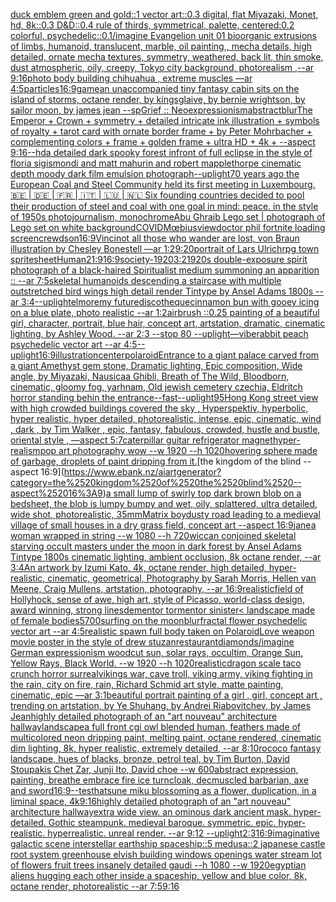 [duck emblem green and gold::1 vector art::0.3 digital, flat Miyazaki, Monet, hd, 8k::0.3 D&D::0.4 rule of thirds, symmetrical, palette, centered:0.2 colorful, psychedelic::0.1](https://www.ebank.nz/aiartgenerator?category=duck%2520emblem%2520green%2520and%2520gold%3A%3A1%2520vector%2520art%3A%3A0.3%2520digital%2C%2520flat%2520Miyazaki%2C%2520Monet%2C%2520hd%2C%25208k%3A%3A0.3%2520D%26D%3A%3A0.4%2520rule%2520of%2520thirds%2C%2520symmetrical%2C%2520palette%2C%2520centered%3A0.2%2520colorful%2C%2520psychedelic%3A%3A0.1)[/imagine Evangelion unit 01  bioorganic extrusions of limbs, humanoid, translucent, marble, oil painting,, mecha details, high detailed, ornate mecha textures, symmetry, weathered,  back lit, thin smoke, dust atmospheric, oily, creepy, Tokyo city background,  photorealism ,--ar 9:16](https://www.ebank.nz/aiartgenerator?category=/imagine%2520Evangelion%2520unit%252001%2520%2520bioorganic%2520extrusions%2520of%2520limbs%2C%2520humanoid%2C%2520translucent%2C%2520marble%2C%2520oil%2520painting%2C%2C%2520mecha%2520details%2C%2520high%2520detailed%2C%2520ornate%2520mecha%2520textures%2C%2520symmetry%2C%2520weathered%2C%2520%2520back%2520lit%2C%2520thin%2520smoke%2C%2520dust%2520atmospheric%2C%2520oily%2C%2520creepy%2C%2520Tokyo%2520city%2520background%2C%2520%2520photorealism%2520%2C--ar%25209%3A16)[photo body building chihuahua , extreme muscles —ar 4:5](https://www.ebank.nz/aiartgenerator?category=photo%2520body%2520building%2520chihuahua%2520%2C%2520extreme%2520muscles%2520%E2%80%94ar%25204%3A5)[particles](https://www.ebank.nz/aiartgenerator?category=particles)[16:9](https://www.ebank.nz/aiartgenerator?category=16%3A9)[game](https://www.ebank.nz/aiartgenerator?category=game)[an unaccompanied tiny fantasy cabin sits on the island of storms, octane render, by kingsglaive, by bernie wrightson, by sailor moon, by james jean --sp](https://www.ebank.nz/aiartgenerator?category=an%2520unaccompanied%2520tiny%2520fantasy%2520cabin%2520sits%2520on%2520the%2520island%2520of%2520storms%2C%2520octane%2520render%2C%2520by%2520kingsglaive%2C%2520by%2520bernie%2520wrightson%2C%2520by%2520sailor%2520moon%2C%2520by%2520james%2520jean%2520--sp)[Grief :: Neoexpressionism](https://www.ebank.nz/aiartgenerator?category=Grief%2520%3A%3A%2520Neoexpressionism)[abstract](https://www.ebank.nz/aiartgenerator?category=abstract)[blur](https://www.ebank.nz/aiartgenerator?category=blur)[The Emperor + Crown + symmetry + detailed intricate ink illustration + symbols of royalty + tarot card with ornate border frame + by Peter Mohrbacher + complementing colors + frame + golden frame + ultra HD + 4k + --aspect 9:16](https://www.ebank.nz/aiartgenerator?category=The%2520Emperor%2520%2B%2520Crown%2520%2B%2520symmetry%2520%2B%2520detailed%2520intricate%2520ink%2520illustration%2520%2B%2520symbols%2520of%2520royalty%2520%2B%2520tarot%2520card%2520with%2520ornate%2520border%2520frame%2520%2B%2520by%2520Peter%2520Mohrbacher%2520%2B%2520complementing%2520colors%2520%2B%2520frame%2520%2B%2520golden%2520frame%2520%2B%2520ultra%2520HD%2520%2B%25204k%2520%2B%2520--aspect%25209%3A16)[--hd](https://www.ebank.nz/aiartgenerator?category=--hd)[a detailed dark spooky forest infront of full eclipse in the style of floria sigismondi and matt mahurin and robert mapplethorpe cinematic depth moody dark film emulsion photograph](https://www.ebank.nz/aiartgenerator?category=a%2520detailed%2520dark%2520spooky%2520forest%2520infront%2520of%2520full%2520eclipse%2520in%2520the%2520style%2520of%2520floria%2520sigismondi%2520and%2520matt%2520mahurin%2520and%2520robert%2520mapplethorpe%2520cinematic%2520depth%2520moody%2520dark%2520film%2520emulsion%2520photograph)[--uplight](https://www.ebank.nz/aiartgenerator?category=--uplight)[70 years ago the European Coal and Steel Community held its first meeting in Luxembourg.   🇧🇪 | 🇩🇪 | 🇫🇷 | 🇮🇹 | 🇱🇺 | 🇳🇱  Six founding countries decided to pool their production of steel and coal with one goal in mind: peace.  in the style of 1950s photojournalism, monochrome](https://www.ebank.nz/aiartgenerator?category=70%2520years%2520ago%2520the%2520European%2520Coal%2520and%2520Steel%2520Community%2520held%2520its%2520first%2520meeting%2520in%2520Luxembourg.%2520%2520%2520%F0%9F%87%A7%F0%9F%87%AA%2520%7C%2520%F0%9F%87%A9%F0%9F%87%AA%2520%7C%2520%F0%9F%87%AB%F0%9F%87%B7%2520%7C%2520%F0%9F%87%AE%F0%9F%87%B9%2520%7C%2520%F0%9F%87%B1%F0%9F%87%BA%2520%7C%2520%F0%9F%87%B3%F0%9F%87%B1%2520%2520Six%2520founding%2520countries%2520decided%2520to%2520pool%2520their%2520production%2520of%2520steel%2520and%2520coal%2520with%2520one%2520goal%2520in%2520mind%3A%2520peace.%2520%2520in%2520the%2520style%2520of%25201950s%2520photojournalism%2C%2520monochrome)[Abu Ghraib Lego set | photograph of Lego set on white background](https://www.ebank.nz/aiartgenerator?category=Abu%2520Ghraib%2520Lego%2520set%2520%7C%2520photograph%2520of%2520Lego%2520set%2520on%2520white%2520background)[](https://www.ebank.nz/aiartgenerator?category=)[COVID](https://www.ebank.nz/aiartgenerator?category=COVID)[Mœbius](https://www.ebank.nz/aiartgenerator?category=M%C5%93bius)[view](https://www.ebank.nz/aiartgenerator?category=view)[doctor phil fortnite loading screen](https://www.ebank.nz/aiartgenerator?category=doctor%2520phil%2520fortnite%2520loading%2520screen)[crewdson](https://www.ebank.nz/aiartgenerator?category=crewdson)[16:9](https://www.ebank.nz/aiartgenerator?category=16%3A9)[Vinci](https://www.ebank.nz/aiartgenerator?category=Vinci)[not all those who wander are lost, von Braun illustration by Chesley Bonestell —ar 1:2](https://www.ebank.nz/aiartgenerator?category=not%2520all%2520those%2520who%2520wander%2520are%2520lost%2C%2520von%2520Braun%2520illustration%2520by%2520Chesley%2520Bonestell%2520%E2%80%94ar%25201%3A2)[9:20](https://www.ebank.nz/aiartgenerator?category=9%3A20)[portrait of Lars Ulrich](https://www.ebank.nz/aiartgenerator?category=portrait%2520of%2520Lars%2520Ulrich)[rpg town spritesheet](https://www.ebank.nz/aiartgenerator?category=rpg%2520town%2520spritesheet)[Human](https://www.ebank.nz/aiartgenerator?category=Human)[21:9](https://www.ebank.nz/aiartgenerator?category=21%3A9)[16:9](https://www.ebank.nz/aiartgenerator?category=16%3A9)[society](https://www.ebank.nz/aiartgenerator?category=society)[-](https://www.ebank.nz/aiartgenerator?category=-)[1920](https://www.ebank.nz/aiartgenerator?category=1920)[3:2](https://www.ebank.nz/aiartgenerator?category=3%3A2)[1920s double-exposure spirit photograph of a black-haired Spiritualist medium summoning an apparition :: --ar 7:5](https://www.ebank.nz/aiartgenerator?category=1920s%2520double-exposure%2520spirit%2520photograph%2520of%2520a%2520black-haired%2520Spiritualist%2520medium%2520summoning%2520an%2520apparition%2520%3A%3A%2520--ar%25207%3A5)[skeletal humanoids descending a staircase with multiple outstretched bird wings high detail render Tintype by Ansel Adams 1800s --ar 3:4](https://www.ebank.nz/aiartgenerator?category=skeletal%2520humanoids%2520descending%2520a%2520staircase%2520with%2520multiple%2520outstretched%2520bird%2520wings%2520high%2520detail%2520render%2520Tintype%2520by%2520Ansel%2520Adams%25201800s%2520--ar%25203%3A4)[--uplight](https://www.ebank.nz/aiartgenerator?category=--uplight)[elmore](https://www.ebank.nz/aiartgenerator?category=elmore)[my future](https://www.ebank.nz/aiartgenerator?category=my%2520future)[discotheque](https://www.ebank.nz/aiartgenerator?category=discotheque)[cinnamon bun with gooey icing on a blue plate, photo realistic --ar 1:2](https://www.ebank.nz/aiartgenerator?category=cinnamon%2520bun%2520with%2520gooey%2520icing%2520on%2520a%2520blue%2520plate%2C%2520photo%2520realistic%2520--ar%25201%3A2)[airbrush ::0.25 painting of a beautiful girl, character, portrait, blue hair, concept art, artstation, dramatic, cinematic lighting, by Ashley Wood. --ar 2:3 --stop 80 --uplight](https://www.ebank.nz/aiartgenerator?category=airbrush%2520%3A%3A0.25%2520painting%2520of%2520a%2520beautiful%2520girl%2C%2520character%2C%2520portrait%2C%2520blue%2520hair%2C%2520concept%2520art%2C%2520artstation%2C%2520dramatic%2C%2520cinematic%2520lighting%2C%2520by%2520Ashley%2520Wood.%2520--ar%25202%3A3%2520--stop%252080%2520--uplight)[—vibe](https://www.ebank.nz/aiartgenerator?category=%E2%80%94vibe)[rabbit peach psychedelic vector art --ar 4:5](https://www.ebank.nz/aiartgenerator?category=rabbit%2520peach%2520psychedelic%2520vector%2520art%2520--ar%25204%3A5)[--uplight](https://www.ebank.nz/aiartgenerator?category=--uplight)[16:9](https://www.ebank.nz/aiartgenerator?category=16%3A9)[illustration](https://www.ebank.nz/aiartgenerator?category=illustration)[center](https://www.ebank.nz/aiartgenerator?category=center)[polaroid](https://www.ebank.nz/aiartgenerator?category=polaroid)[Entrance to a giant palace carved from a giant Amethyst gem stone, Dramatic lighting, Epic composition, Wide angle, by Miyazaki, Nausicaa Ghibli, Breath of The Wild, Bloodborn, cinematic, gloomy fog, yarhnam, Old jewish cemetery czechia, Eldritch horror standing behin the entrance](https://www.ebank.nz/aiartgenerator?category=Entrance%2520to%2520a%2520giant%2520palace%2520carved%2520from%2520a%2520giant%2520Amethyst%2520gem%2520stone%2C%2520Dramatic%2520lighting%2C%2520Epic%2520composition%2C%2520Wide%2520angle%2C%2520by%2520Miyazaki%2C%2520Nausicaa%2520Ghibli%2C%2520Breath%2520of%2520The%2520Wild%2C%2520Bloodborn%2C%2520cinematic%2C%2520gloomy%2520fog%2C%2520yarhnam%2C%2520Old%2520jewish%2520cemetery%2520czechia%2C%2520Eldritch%2520horror%2520standing%2520behin%2520the%2520entrance)[--fast](https://www.ebank.nz/aiartgenerator?category=--fast)[--uplight](https://www.ebank.nz/aiartgenerator?category=--uplight)[95](https://www.ebank.nz/aiartgenerator?category=95)[Hong Kong street view with high crowded buildings covered the sky , Hyperspektiv, hyperbolic, hyper realistic, hyper detailed, photorealistic, intense, epic, cinematic, wind , dark , by Tim Walker , epic, fantasy, fabulous, crowded, hustle and bustle, oriental style , —aspect 5:7](https://www.ebank.nz/aiartgenerator?category=Hong%2520Kong%2520street%2520view%2520with%2520high%2520crowded%2520buildings%2520covered%2520the%2520sky%2520%2C%2520Hyperspektiv%2C%2520hyperbolic%2C%2520hyper%2520realistic%2C%2520hyper%2520detailed%2C%2520photorealistic%2C%2520intense%2C%2520epic%2C%2520cinematic%2C%2520wind%2520%2C%2520dark%2520%2C%2520by%2520Tim%2520Walker%2520%2C%2520epic%2C%2520fantasy%2C%2520fabulous%2C%2520crowded%2C%2520hustle%2520and%2520bustle%2C%2520oriental%2520style%2520%2C%2520%E2%80%94aspect%25205%3A7)[caterpillar guitar refrigerator magnet](https://www.ebank.nz/aiartgenerator?category=caterpillar%2520guitar%2520refrigerator%2520magnet)[hyper-realism](https://www.ebank.nz/aiartgenerator?category=hyper-realism)[pop art photography wow --w 1920 --h 1020](https://www.ebank.nz/aiartgenerator?category=pop%2520art%2520photography%2520wow%2520--w%25201920%2520--h%25201020)[hovering sphere made of garbage, droplets of paint dripping from it.](https://www.ebank.nz/aiartgenerator?category=hovering%2520sphere%2520made%2520of%2520garbage%2C%2520droplets%2520of%2520paint%2520dripping%2520from%2520it.)[the kingdom of the blind --aspect 16:9](https://www.ebank.nz/aiartgenerator?category=the%2520kingdom%2520of%2520the%2520blind%2520--aspect%252016%3A9)[a small lump of swirly  top dark brown blob on a bedsheet, the blob is lumpy bumpy and wet, oily, splattered, ultra detailed, wide shot, photorealistic, 35mm](https://www.ebank.nz/aiartgenerator?category=a%2520small%2520lump%2520of%2520swirly%2520%2520top%2520dark%2520brown%2520blob%2520on%2520a%2520bedsheet%2C%2520the%2520blob%2520is%2520lumpy%2520bumpy%2520and%2520wet%2C%2520oily%2C%2520splattered%2C%2520ultra%2520detailed%2C%2520wide%2520shot%2C%2520photorealistic%2C%252035mm)[Matrix boy](https://www.ebank.nz/aiartgenerator?category=Matrix%2520boy)[dusty road leading to a medieval village of small houses in a dry grass field, concept art --aspect 16:9](https://www.ebank.nz/aiartgenerator?category=dusty%2520road%2520leading%2520to%2520a%2520medieval%2520village%2520of%2520small%2520houses%2520in%2520a%2520dry%2520grass%2520field%2C%2520concept%2520art%2520--aspect%252016%3A9)[jane](https://www.ebank.nz/aiartgenerator?category=jane)[a woman wrapped in string --w 1080 --h 720](https://www.ebank.nz/aiartgenerator?category=a%2520woman%2520wrapped%2520in%2520string%2520--w%25201080%2520--h%2520720)[wiccan conjoined skeletal starving occult masters under the moon in dark forest  by Ansel Adams Tintype 1800s cinematic lighting, ambient occlusion, 8k octane render, --ar 3:4](https://www.ebank.nz/aiartgenerator?category=wiccan%2520conjoined%2520skeletal%2520starving%2520occult%2520masters%2520under%2520the%2520moon%2520in%2520dark%2520forest%2520%2520by%2520Ansel%2520Adams%2520Tintype%25201800s%2520cinematic%2520lighting%2C%2520ambient%2520occlusion%2C%25208k%2520octane%2520render%2C%2520--ar%25203%3A4)[An artwork by Izumi Kato, 4k, octane render, high detailed, hyper-realistic, cinematic, geometrical, Photography by Sarah Morris, Hellen van Meene, Craig Mullens, artstation, photography, --ar 16:9](https://www.ebank.nz/aiartgenerator?category=An%2520artwork%2520by%2520Izumi%2520Kato%2C%25204k%2C%2520octane%2520render%2C%2520high%2520detailed%2C%2520hyper-realistic%2C%2520cinematic%2C%2520geometrical%2C%2520Photography%2520by%2520Sarah%2520Morris%2C%2520Hellen%2520van%2520Meene%2C%2520Craig%2520Mullens%2C%2520artstation%2C%2520photography%2C%2520--ar%252016%3A9)[realistic](https://www.ebank.nz/aiartgenerator?category=realistic)[field of Hollyhock, sense of awe, high art, style of Picasso, world-class design, award winning, strong lines](https://www.ebank.nz/aiartgenerator?category=field%2520of%2520Hollyhock%2C%2520sense%2520of%2520awe%2C%2520high%2520art%2C%2520style%2520of%2520Picasso%2C%2520world-class%2520design%2C%2520award%2520winning%2C%2520strong%2520lines)[dementor tormentor sinister](https://www.ebank.nz/aiartgenerator?category=dementor%2520tormentor%2520sinister)[< landscape made of female bodies](https://www.ebank.nz/aiartgenerator?category=%3C%2520landscape%2520made%2520of%2520female%2520bodies)[5700](https://www.ebank.nz/aiartgenerator?category=5700)[surfing on the moon](https://www.ebank.nz/aiartgenerator?category=surfing%2520on%2520the%2520moon)[blur](https://www.ebank.nz/aiartgenerator?category=blur)[fractal flower psychedelic vector art --ar 4:5](https://www.ebank.nz/aiartgenerator?category=fractal%2520flower%2520psychedelic%2520vector%2520art%2520--ar%25204%3A5)[realistic spawn full body taken on Polaroid](https://www.ebank.nz/aiartgenerator?category=realistic%2520spawn%2520full%2520body%2520taken%2520on%2520Polaroid)[Love weapon movie poster in the style of drew stuzan](https://www.ebank.nz/aiartgenerator?category=Love%2520weapon%2520movie%2520poster%2520in%2520the%2520style%2520of%2520drew%2520stuzan)[restaurant](https://www.ebank.nz/aiartgenerator?category=restaurant)[diamonds](https://www.ebank.nz/aiartgenerator?category=diamonds)[/imagine German expressionism woodcut sun, solar rays, occultim, Orange Sun, Yellow Rays, Black World. --w 1920 --h 1020](https://www.ebank.nz/aiartgenerator?category=/imagine%2520German%2520expressionism%2520woodcut%2520sun%2C%2520solar%2520rays%2C%2520occultim%2C%2520Orange%2520Sun%2C%2520Yellow%2520Rays%2C%2520Black%2520World.%2520--w%25201920%2520--h%25201020)[realistic](https://www.ebank.nz/aiartgenerator?category=realistic)[dragon scale taco crunch horror surreal](https://www.ebank.nz/aiartgenerator?category=dragon%2520scale%2520taco%2520crunch%2520horror%2520surreal)[vikings war, cave troll, viking army, viking fighting in the rain, city on fire, rain, Richard Schmid  art style, matte painting, cinematic, epic —ar 3:1](https://www.ebank.nz/aiartgenerator?category=vikings%2520war%2C%2520cave%2520troll%2C%2520viking%2520army%2C%2520viking%2520fighting%2520in%2520the%2520rain%2C%2520city%2520on%2520fire%2C%2520rain%2C%2520Richard%2520Schmid%2520%2520art%2520style%2C%2520matte%2520painting%2C%2520cinematic%2C%2520epic%2520%E2%80%94ar%25203%3A1)[beautiful portrait painting of a girl , girl, concept art , trending on artstation, by Ye Shuhang, by Andrei Riabovitchev, by James Jean](https://www.ebank.nz/aiartgenerator?category=beautiful%2520portrait%2520painting%2520of%2520a%2520girl%2520%2C%2520girl%2C%2520concept%2520art%2520%2C%2520trending%2520on%2520artstation%2C%2520by%2520Ye%2520Shuhang%2C%2520by%2520Andrei%2520Riabovitchev%2C%2520by%2520James%2520Jean)[highly detailed photograph of an "art nouveau" architecture hallway](https://www.ebank.nz/aiartgenerator?category=highly%2520detailed%2520photograph%2520of%2520an%2520%22art%2520nouveau%22%2520architecture%2520hallway)[landscape](https://www.ebank.nz/aiartgenerator?category=landscape)[a full front cgi owl blended human, feathers made of multicolored neon dripping paint, melting paint, octane rendered, cinematic dim lighting, 8k, hyper realistic, extremely detailed,  --ar 8:10](https://www.ebank.nz/aiartgenerator?category=a%2520full%2520front%2520cgi%2520owl%2520blended%2520human%2C%2520feathers%2520made%2520of%2520multicolored%2520neon%2520dripping%2520paint%2C%2520melting%2520paint%2C%2520octane%2520rendered%2C%2520cinematic%2520dim%2520lighting%2C%25208k%2C%2520hyper%2520realistic%2C%2520extremely%2520detailed%2C%2520%2520--ar%25208%3A10)[rococo fantasy landscape, hues of blacks, bronze, petrol teal, by Tim Burton, David Stoupakis Chet Zar, Junji Ito, David choe --w 600](https://www.ebank.nz/aiartgenerator?category=rococo%2520fantasy%2520landscape%2C%2520hues%2520of%2520blacks%2C%2520bronze%2C%2520petrol%2520teal%2C%2520by%2520Tim%2520Burton%2C%2520David%2520Stoupakis%2520Chet%2520Zar%2C%2520Junji%2520Ito%2C%2520David%2520choe%2520--w%2520600)[abstract expression, painting, breathe embrace fire ice turncloak, decmuscled barbarian, axe and sword](https://www.ebank.nz/aiartgenerator?category=abstract%2520expression%2C%2520painting%2C%2520breathe%2520embrace%2520fire%2520ice%2520turncloak%2C%2520decmuscled%2520barbarian%2C%2520axe%2520and%2520sword)[16:9](https://www.ebank.nz/aiartgenerator?category=16%3A9)[--test](https://www.ebank.nz/aiartgenerator?category=--test)[hatsune miku blossoming as a flower, duplication, in a liminal space, 4k](https://www.ebank.nz/aiartgenerator?category=hatsune%2520miku%2520blossoming%2520as%2520a%2520flower%2C%2520duplication%2C%2520in%2520a%2520liminal%2520space%2C%25204k)[9:16](https://www.ebank.nz/aiartgenerator?category=9%3A16)[highly detailed photograph of an "art nouveau" architecture hallway](https://www.ebank.nz/aiartgenerator?category=highly%2520detailed%2520photograph%2520of%2520an%2520%22art%2520nouveau%22%2520architecture%2520hallway)[extra wide view. an ominous dark ancient mask. hyper-detailed. Gothic steampunk. medieval baroque. symmetric. epic. hyper-realistic. hyperrealistic. unreal render. --ar 9:12 --uplight](https://www.ebank.nz/aiartgenerator?category=extra%2520wide%2520view.%2520an%2520ominous%2520dark%2520ancient%2520mask.%2520hyper-detailed.%2520Gothic%2520steampunk.%2520medieval%2520baroque.%2520symmetric.%2520epic.%2520hyper-realistic.%2520hyperrealistic.%2520unreal%2520render.%2520--ar%25209%3A12%2520--uplight)[2:3](https://www.ebank.nz/aiartgenerator?category=2%3A3)[16:9](https://www.ebank.nz/aiartgenerator?category=16%3A9)[imaginative galactic scene interstellar earthship spaceship::5 medusa::2 japanese castle root system greenhouse elvish building windows openings water stream lot of flowers fruit trees insanely detailed gaudi --h 1080 --w 1920](https://www.ebank.nz/aiartgenerator?category=imaginative%2520galactic%2520scene%2520interstellar%2520earthship%2520spaceship%3A%3A5%2520medusa%3A%3A2%2520japanese%2520castle%2520root%2520system%2520greenhouse%2520elvish%2520building%2520windows%2520openings%2520water%2520stream%2520lot%2520of%2520flowers%2520fruit%2520trees%2520insanely%2520detailed%2520gaudi%2520--h%25201080%2520--w%25201920)[egyptian aliens hugging each other inside a spaceship, yellow and blue color, 8k, octane render, photorealistic --ar 7:5](https://www.ebank.nz/aiartgenerator?category=egyptian%2520aliens%2520hugging%2520each%2520other%2520inside%2520a%2520spaceship%2C%2520yellow%2520and%2520blue%2520color%2C%25208k%2C%2520octane%2520render%2C%2520photorealistic%2520--ar%25207%3A5)[9:16](https://www.ebank.nz/aiartgenerator?category=9%3A16)